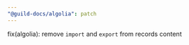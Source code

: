 ```yaml
---
"@guild-docs/algolia": patch
---
```


fix(algolia): remove `import` and `export` from records content
